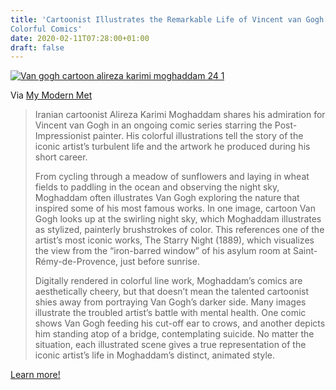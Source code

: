 ```yaml
---
title: 'Cartoonist Illustrates the Remarkable Life of Vincent van Gogh in
Colorful Comics'
date: 2020-02-11T07:28:00+01:00
draft: false
---
```


[![Van gogh cartoon alireza karimi moghaddam 24 1](https://cdn-blog.adafruit.com/uploads/2020/02/Ivan-gogh-cartoon-alireza-karimi-moghaddam-24-1.jpg "van-gogh-cartoon-alireza-karimi-moghaddam-24-1.jpg")](https://mymodernmet.com/van-gogh-cartoons-alireza-karimi-moghaddam/)

Via [My Modern Met](https://mymodernmet.com/van-gogh-cartoons-alireza-karimi-moghaddam/)

> Iranian cartoonist Alireza Karimi Moghaddam shares his admiration for Vincent van Gogh in an ongoing comic series starring the Post-Impressionist painter. His colorful illustrations tell the story of the iconic artist’s turbulent life and the artwork he produced during his short career.
> 
> From cycling through a meadow of sunflowers and laying in wheat fields to paddling in the ocean and observing the night sky, Moghaddam often illustrates Van Gogh exploring the nature that inspired some of his most famous works. In one image, cartoon Van Gogh looks up at the swirling night sky, which Moghaddam illustrates as stylized, painterly brushstrokes of color. This references one of the artist’s most iconic works, The Starry Night (1889), which visualizes the view from the “iron-barred window” of his asylum room at Saint-Rémy-de-Provence, just before sunrise.
> 
> Digitally rendered in colorful line work, Moghaddam’s comics are aesthetically cheery, but that doesn’t mean the talented cartoonist shies away from portraying Van Gogh’s darker side. Many images illustrate the troubled artist’s battle with mental health. One comic shows Van Gogh feeding his cut-off ear to crows, and another depicts him standing atop of a bridge, contemplating suicide. No matter the situation, each illustrated scene gives a true representation of the iconic artist’s life in Moghaddam’s distinct, animated style.

[Learn more!](https://mymodernmet.com/van-gogh-cartoons-alireza-karimi-moghaddam/)